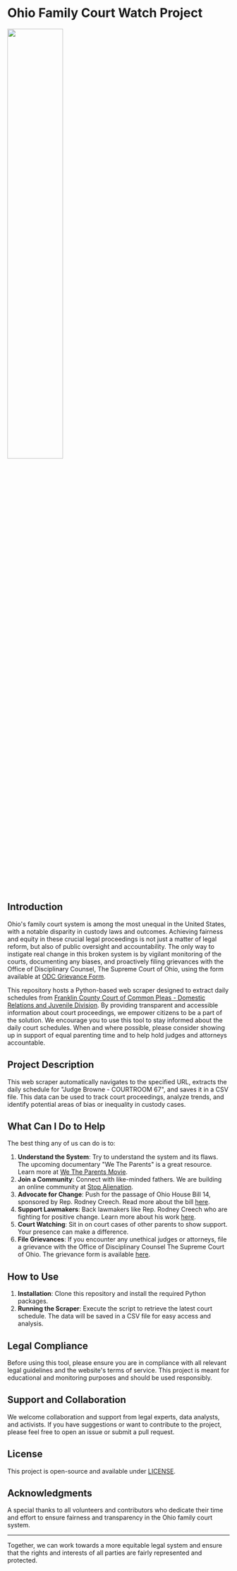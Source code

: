 # Ohio Family Court Watch Project

<img src="https://i.imgur.com/AWYkovL.png" width="50%" height="50%">

## Introduction

Ohio's family court system is among the most unequal in the United States, with a notable disparity in custody laws and outcomes. Achieving fairness and equity in these crucial legal proceedings is not just a matter of legal reform, but also of public oversight and accountability. The only way to instigate real change in this broken system is by vigilant monitoring of the courts, documenting any biases, and proactively filing grievances with the Office of Disciplinary Counsel, The Supreme Court of Ohio, using the form available at [ODC Grievance Form](https://www.odc.ohio.gov/fileagrievance).

This repository hosts a Python-based web scraper designed to extract daily schedules from [Franklin County Court of Common Pleas - Domestic Relations and Juvenile Division](https://drj.fccourts.org/). By providing transparent and accessible information about court proceedings, we empower citizens to be a part of the solution. We encourage you to use this tool to stay informed about the daily court schedules. When and where possible, please consider showing up in support of equal parenting time and to help hold judges and attorneys accountable.

## Project Description

This web scraper automatically navigates to the specified URL, extracts the daily schedule for "Judge Browne - COURTROOM 67", and saves it in a CSV file. This data can be used to track court proceedings, analyze trends, and identify potential areas of bias or inequality in custody cases.

## What Can I Do to Help

The best thing any of us can do is to:

1. **Understand the System**: Try to understand the system and its flaws. The upcoming documentary "We The Parents" is a great resource. Learn more at [We The Parents Movie](https://wetheparentsmovie.com).
2. **Join a Community**: Connect with like-minded fathers. We are building an online community at [Stop Alienation](https://StopAlienation.org).
3. **Advocate for Change**: Push for the passage of Ohio House Bill 14, sponsored by Rep. Rodney Creech. Read more about the bill [here](https://www.legislature.ohio.gov/legislation/135/hb14).
4. **Support Lawmakers**: Back lawmakers like Rep. Rodney Creech who are fighting for positive change. Learn more about his work [here](https://ohiohouse.gov/members/rodney-creech).
5. **Court Watching**: Sit in on court cases of other parents to show support. Your presence can make a difference.
6. **File Grievances**: If you encounter any unethical judges or attorneys, file a grievance with the Office of Disciplinary Counsel The Supreme Court of Ohio. The grievance form is available [here](https://www.odc.ohio.gov/fileagrievance).

## How to Use

1. **Installation**: Clone this repository and install the required Python packages.
2. **Running the Scraper**: Execute the script to retrieve the latest court schedule. The data will be saved in a CSV file for easy access and analysis.

## Legal Compliance

Before using this tool, please ensure you are in compliance with all relevant legal guidelines and the website's terms of service. This project is meant for educational and monitoring purposes and should be used responsibly.

## Support and Collaboration

We welcome collaboration and support from legal experts, data analysts, and activists. If you have suggestions or want to contribute to the project, please feel free to open an issue or submit a pull request.

## License

This project is open-source and available under [LICENSE](LICENSE.md).

## Acknowledgments

A special thanks to all volunteers and contributors who dedicate their time and effort to ensure fairness and transparency in the Ohio family court system.

---

Together, we can work towards a more equitable legal system and ensure that the rights and interests of all parties are fairly represented and protected.
